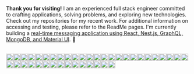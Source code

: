 **Thank you for visiting!** I am an experienced full stack engineer committed to crafting applications, solving problems, and exploring new technologies. Check out my repositories for my recent work. For additional information on accessing and testing, please refer to the ReadMe pages.   I'm currently building a [real-time messaging application using React, Nest.js, GraphQL, MongoDB, and Material UI](https://github.com/jparkley/nestjs-react-graphql-chatwhizzy-front). 🔭

<br />
<img  src="https://img.shields.io/badge/typescript-%23007ACC.svg?style=for-the-badge&logo=typescript&logoColor=white" height=20><img  src="https://img.shields.io/badge/Node.js-339933?style=for-the-badge&logo=nodedotjs&logoColor=white" height=20><img src="https://img.shields.io/badge/nestjs-%23E0234E.svg?style=for-the-badge&logo=nestjs&logoColor=white" height=20><img src="https://img.shields.io/badge/Express.js-000000?style=for-the-badge&logo=express&logoColor=white" height=20><img  src="https://img.shields.io/badge/JavaScript-323330?style=for-the-badge&logo=javascript&logoColor=F7DF1E" height=20><img src="https://img.shields.io/badge/React-20232A?style=for-the-badge&logo=react&logoColor=61DAFB" height=20><img  src="https://img.shields.io/badge/Redux-593D88?style=for-the-badge&logo=redux&logoColor=white" height=20><img  src="https://img.shields.io/badge/next%20js-000000?style=for-the-badge&logo=nextdotjs&logoColor=white" height=20><img src="https://img.shields.io/badge/-ApolloGraphQL-311C87?style=for-the-badge&logo=apollo-graphql" height=20><img src="https://img.shields.io/badge/-GraphQL-E10098?style=for-the-badge&logo=graphql&logoColor=white" height=20><img  src="https://img.shields.io/badge/Postman-FF6C37?style=for-the-badge&logo=Postman&logoColor=white" height=20><img  src="https://img.shields.io/badge/PHP-777BB4?style=for-the-badge&logo=php&logoColor=white" height=20><img  src="https://img.shields.io/badge/Laravel-FF2D20?style=for-the-badge&logo=laravel&logoColor=white" height=20><img src="https://img.shields.io/badge/Java-ED8B00?style=for-the-badge&logo=java&logoColor=white" height=20><img  src="https://img.shields.io/badge/C-00599C?style=for-the-badge&logo=c&logoColor=white" height=20><img src="https://img.shields.io/badge/MySQL-00000F?style=for-the-badge&logo=mysql&logoColor=white" height=20><img src="https://img.shields.io/badge/PostgreSQL-316192?style=for-the-badge&logo=postgresql&logoColor=white" height=20><img src="https://img.shields.io/badge/MongoDB-4EA94B?style=for-the-badge&logo=mongodb&logoColor=white" height=20><img  src="https://img.shields.io/badge/SQLite-07405E?style=for-the-badge&logo=sqlite&logoColor=white" height=20><img  src="https://img.shields.io/badge/HTML5-E34F26?style=for-the-badge&logo=html5&logoColor=white" height=20><img  src="https://img.shields.io/badge/CSS3-1572B6?style=for-the-badge&logo=css3&logoColor=white" height=20><img  src="https://img.shields.io/badge/Sass-CC6699?style=for-the-badge&logo=sass&logoColor=white" height=20><img  src="https://img.shields.io/badge/Tailwind_CSS-38B2AC?style=for-the-badge&logo=tailwind-css&logoColor=white" height=20><img  src="https://img.shields.io/badge/Bootstrap-563D7C?style=for-the-badge&logo=bootstrap&logoColor=white" height=20><img src="https://img.shields.io/badge/Jest-C21325?style=for-the-badge&logo=jest&logoColor=white" height=20><img  src="https://img.shields.io/badge/Webpack-8DD6F9?style=for-the-badge&logo=Webpack&logoColor=white" height=20><img src="https://img.shields.io/badge/Lerna-3E3E3E?style=for-the-badge&logo=lerna&logoColor=white" height=20><img src="https://img.shields.io/badge/npm-CB3837?style=for-the-badge&logo=npm&logoColor=white" height=20><img  src="https://img.shields.io/badge/GIT-E44C30?style=for-the-badge&logo=git&logoColor=white" height=20><img src="https://img.shields.io/badge/Docker-2CA5E0?style=for-the-badge&logo=docker&logoColor=white" height=20><img src="https://img.shields.io/badge/Stripe-626CD9?style=for-the-badge&logo=Stripe&logoColor=white" height=20><img src="https://img.shields.io/badge/Swagger-85EA2D?style=for-the-badge&logo=Swagger&logoColor=white" height=20><img src="https://img.shields.io/badge/DATADOG-632CA6?style=for-the-badge&logo=datadog&logoColor=white" height=20><img src="https://img.shields.io/badge/VIM-%2311AB00.svg?&style=for-the-badge&logo=vim&logoColor=white" height=20><img src="https://img.shields.io/badge/Eclipse-2C2255?style=for-the-badge&logo=eclipse&logoColor=white" height=20><img src="https://img.shields.io/badge/Figma-F24E1E?style=for-the-badge&logo=figma&logoColor=white" height=20><img src="https://img.shields.io/badge/Jira-0052CC?style=for-the-badge&logo=Jira&logoColor=white" height=20><img src="https://img.shields.io/badge/Heroku-430098?style=for-the-badge&logo=heroku&logoColor=white" height=20><img src="https://img.shields.io/badge/Netlify-00C7B7?style=for-the-badge&logo=netlify&logoColor=white" height=20><img src="https://img.shields.io/badge/Amazon_AWS-FF9900?style=for-the-badge&logo=amazonaws&logoColor=white" height=20>

<!-- <img  style="width:50px" src="https://github.com/jparkley/jparkley/blob/master/logo-taekwondo-01-s.jpg"> -->

<!--
**jparkley/jparkley** is a ✨ _special_ ✨ repository because its `README.md` (this file) appears on your GitHub profile.

Here are some ideas to get you started:

- 🔭 I’m currently working on ...
- 🌱 I’m currently learning ...
- 👯 I’m looking to collaborate on ...
- 🤔 I’m looking for help with ...
- 💬 Ask me about ...
- 📫 How to reach me: ...
- 😄 Pronouns: ...
- ⚡ Fun fact: ...
-->
